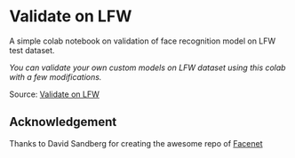 # Validate on LFW
A simple colab notebook on validation of face recognition model on LFW test dataset.

*You can validate your own custom models on LFW dataset using this colab with a few modifications.*

Source: [Validate on LFW](https://github.com/davidsandberg/facenet/wiki/Validate-on-lfw)

## Acknowledgement
Thanks to David Sandberg for creating the awesome repo of [Facenet](https://github.com/davidsandberg/facenet)
